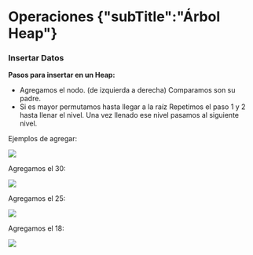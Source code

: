 # Operaciones {"subTitle":"Árbol Heap"}

### Insertar Datos

**Pasos para insertar en un Heap:**  
- Agregamos el nodo. (de izquierda a derecha) Comparamos son su padre.  
- Si es mayor permutamos hasta llegar a la raíz Repetimos el paso 1 y 2 hasta llenar el nivel. Una vez llenado ese nivel pasamos al siguiente nivel.  
  
Ejemplos de agregar:  

![](/assets/images/heap-tree/heap_3.jpg)

  
Agregamos el 30:  
  

![](/assets/images/heap-tree/heap_4.jpg)

Agregamos el 25:  
  

![](/assets/images/heap-tree/heap_5.jpg)

  
Agregamos el 18:  
  

![](/assets/images/heap-tree/heap_6.jpg)